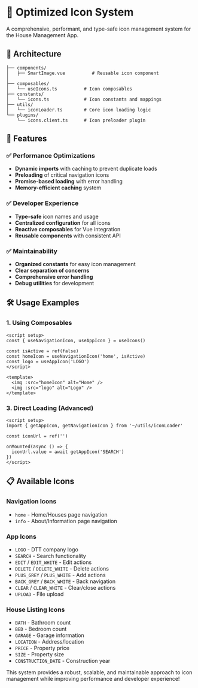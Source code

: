# 🎨 Optimized Icon System

A comprehensive, performant, and type-safe icon management system for the House Management App.

## 📁 Architecture

```
├── components/
│   ├── SmartImage.vue          # Reusable icon component
│  
├── composables/
│   └── useIcons.ts          # Icon composables
├── constants/
│   └── icons.ts             # Icon constants and mappings
├── utils/
│   └── iconLoader.ts        # Core icon loading logic
└── plugins/
    └── icons.client.ts      # Icon preloader plugin
```

## 🚀 Features

### ✅ Performance Optimizations
- **Dynamic imports** with caching to prevent duplicate loads
- **Preloading** of critical navigation icons
- **Promise-based loading** with error handling
- **Memory-efficient caching** system

### ✅ Developer Experience
- **Type-safe** icon names and usage
- **Centralized configuration** for all icons
- **Reactive composables** for Vue integration
- **Reusable components** with consistent API

### ✅ Maintainability
- **Organized constants** for easy icon management
- **Clear separation of concerns**
- **Comprehensive error handling**
- **Debug utilities** for development

## 🛠 Usage Examples

### 1. Using Composables

```vue
<script setup>
const { useNavigationIcon, useAppIcon } = useIcons()

const isActive = ref(false)
const homeIcon = useNavigationIcon('home', isActive)
const logo = useAppIcon('LOGO')
</script>

<template>
  <img :src="homeIcon" alt="Home" />
  <img :src="logo" alt="Logo" />
</template>
```

### 3. Direct Loading (Advanced)

```vue
<script setup>
import { getAppIcon, getNavigationIcon } from '~/utils/iconLoader'

const iconUrl = ref('')

onMounted(async () => {
  iconUrl.value = await getAppIcon('SEARCH')
})
</script>
```

## 📋 Available Icons

### Navigation Icons
- `home` - Home/Houses page navigation
- `info` - About/Information page navigation

### App Icons
- `LOGO` - DTT company logo
- `SEARCH` - Search functionality
- `EDIT` / `EDIT_WHITE` - Edit actions
- `DELETE` / `DELETE_WHITE` - Delete actions
- `PLUS_GREY` / `PLUS_WHITE` - Add actions
- `BACK_GREY` / `BACK_WHITE` - Back navigation
- `CLEAR` / `CLEAR_WHITE` - Clear/close actions
- `UPLOAD` - File upload

### House Listing Icons
- `BATH` - Bathroom count
- `BED` - Bedroom count
- `GARAGE` - Garage information
- `LOCATION` - Address/location
- `PRICE` - Property price
- `SIZE` - Property size
- `CONSTRUCTION_DATE` - Construction year

This system provides a robust, scalable, and maintainable approach to icon management while improving performance and developer experience!
